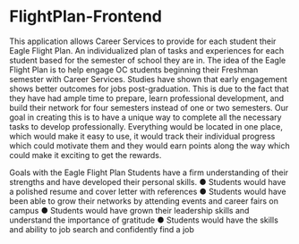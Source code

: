 # FlightPlan-Frontend
This application allows Career Services to provide for each student their Eagle Flight Plan. An individualized plan of tasks and experiences for each student based for the semester of school they are in. The idea of the Eagle Flight Plan is to help engage OC students beginning their Freshman semester with Career Services. Studies have shown that early engagement shows better outcomes for jobs post-graduation. This is due to the fact that they have had ample time to prepare, learn professional development, and build their network for four semesters instead of one or two semesters. Our goal in creating this is to have a unique way to complete all the necessary tasks to develop professionally. Everything would be located in one place, which would make it easy to use, it would track their individual progress which could motivate them and they would earn points along the way which could make it exciting to get the rewards.

Goals with the Eagle Flight Plan Students have a firm understanding of their strengths and have developed their personal skills. ● Students would have a polished resume and cover letter with references ● Students would have been able to grow their networks by attending events and career fairs on campus ● Students would have grown their leadership skills and understand the importance of gratitude ● Students would have the skills and ability to job search and confidently find a job
